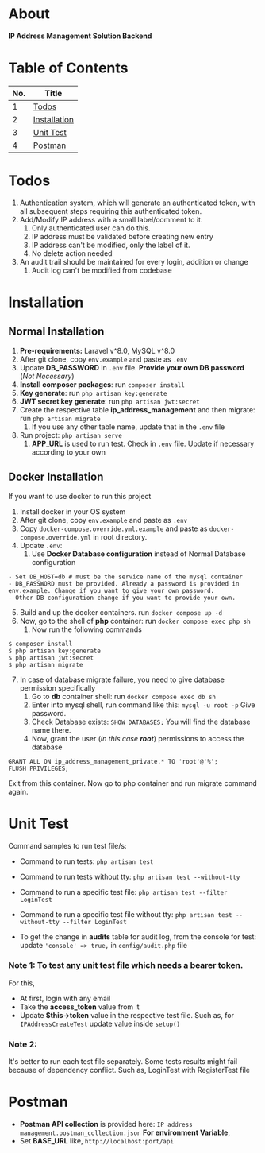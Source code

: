 # About
**IP Address Management Solution Backend**

# Table of Contents

| No. | Title                         |
|-----|-------------------------------|
| 1   | [Todos](#task-implemented)    |
| 2   | [Installation](#installation) |
| 3   | [Unit Test](#unit-test)       |
| 4   | [Postman](#postman)           |


# Todos
1. Authentication system, which will generate an authenticated token, with all subsequent steps requiring this authenticated token.
2. Add/Modify IP address with a small label/comment to it.
    1. Only authenticated user can do this.
    2. IP address must be validated before creating new entry
    3. IP address can't be modified, only the label of it.
    4. No delete action needed
3. An audit trail should be maintained for every login, addition or change
    1. Audit log can't be modified from codebase

# Installation

## Normal Installation
1. **Pre-requirements:** Laravel v^8.0, MySQL v^8.0 
2. After git clone, copy `env.example` and paste as `.env`
3. Update **DB_PASSWORD** in `.env` file. **Provide your own DB password** (_Not Necessary_)
4. **Install composer packages**: run `composer install`
5. **Key generate**: run `php artisan key:generate`
6. **JWT secret key generate**: run `php artisan jwt:secret`
7. Create the respective table **ip_address_management** and then migrate: run `php artisan migrate`
   1. If you use any other table name, update that in the `.env` file
8. Run project: `php artisan serve`
   1. **APP_URL** is used to run test. Check in `.env` file. Update if necessary according to your own

## Docker Installation
If you want to use docker to run this project
1. Install docker in your OS system
2. After git clone, copy `env.example` and paste as `.env`
3. Copy `docker-compose.override.yml.example` and paste as `docker-compose.override.yml` in root directory.
4. Update `.env`:
   1. Use **Docker Database configuration** instead of Normal Database configuration
```angular2html
- Set DB_HOST=db # must be the service name of the mysql container
- DB_PASSWORD must be provided. Already a password is provided in env.example. Change if you want to give your own password.
- Other DB configuration change if you want to provide your own.
```
5. Build and up the docker containers. run `docker compose up -d`
6. Now, go to the shell of **php** container: run `docker compose exec php sh`
   1. Now run the following commands
```shell
$ composer install
$ php artisan key:generate
$ php artisan jwt:secret
$ php artisan migrate
```
7. In case of database migrate failure, you need to give database permission specifically
   1. Go to **db** container shell: run `docker compose exec db sh`
   2. Enter into mysql shell, run command like this: `mysql -u root -p` Give password.
   3. Check Database exists: `SHOW DATABASES;` You will find the database name there.
   4. Now, grant the user (_in this case **root**_) permissions to access the database
```mysql
GRANT ALL ON ip_address_management_private.* TO 'root'@'%';
FLUSH PRIVILEGES;
```
Exit from this container. Now go to php container and run migrate command again.


# Unit Test
Command samples to run test file/s:
- Command to run tests: `php artisan test`
- Command to run tests without tty: `php artisan test --without-tty`
- Command to run a specific test file: `php artisan test --filter LoginTest`
- Command to run a specific test file without tty: `php artisan test --without-tty --filter LoginTest`

- To get the change in **audits** table for audit log, from the console for test: update `'console' => true,` in `config/audit.php` file

### Note 1: To test any unit test file which needs a bearer token. 
For this, 
* At first, login with any email
* Take the **access_token** value from it
* Update **$this->token** value in the respective test file. Such as, for `IPAddressCreateTest` update value inside `setup()`

### Note 2: 
It's better to run each test file separately. Some tests results might fail because of dependency conflict. Such as, LoginTest with RegisterTest file


# Postman
- **Postman API collection** is provided here: `IP address management.postman_collection.json`
  **For environment Variable**,
- Set **BASE_URL** like, `http://localhost:port/api` 
